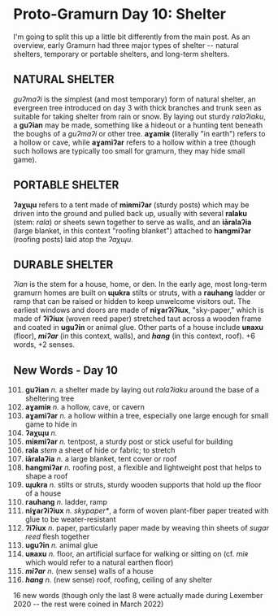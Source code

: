 # Proto-Gramurn Day 10: Shelter

I'm going to split this up a little bit differently from the main post. As an overview, early Gramurn had three major types of shelter -- natural shelters, temporary or portable shelters, and long-term shelters.

## NATURAL SHELTER

_guʔmaʔi_ is the simplest (and most temporary) form of natural shelter, an evergreen tree introduced on day 3 with thick branches and trunk seen as suitable for taking shelter from rain or snow. By laying out sturdy _гalaʔiaku_, a **guʔian** may be made, something like a hideout or a hunting tent beneath the boughs of a _guʔmaʔi_ or other tree. **aɣamiʀ** (literally "in earth") refers to a hollow or cave, while **aɣamiʔar** refers to a hollow within a tree (though such hollows are typically too small for gramurn, they may hide small game).

## PORTABLE SHELTER

**ʔaχɰu** refers to a tent made of **miʀmiʔar** (sturdy posts) which may be driven into the ground and pulled back up, usually with several **ralaku** (stem: _rala_) or sheets sewn together to serve as walls, and an **iāralaʔia** (large blanket, in this context "roofing blanket") attached to **hangmiʔar** (roofing posts) laid atop the _ʔaχɰu_.

## DURABLE SHELTER

_ʔian_ is the stem for a house, home, or den. In the early age, most long-term gramurn homes are built on **ɰukra** stilts or struts, with a **гauhang** ladder or ramp that can be raised or hidden to keep unwelcome visitors out. The earliest windows and doors are made of **niɣaɾʔiʔiux**, "sky-paper," which is made of **ʔiʔiux** (woven reed paper) stretched taut across a wooden frame and coated in **uguʔin** or animal glue. Other parts of a house include **uʀaxu** (floor), **_miʔar_** (in this context, walls), and **_hang_** (in this context, roof). +6 words, +2 senses.

## New Words - Day 10

101. **guʔian** _n._ a shelter made by laying out _гalaʔiaku_ around the base of a sheltering tree
102. **aɣamiʀ** _n._ a hollow, cave, or cavern
103. **aɣamiʔar** _n._ a hollow within a tree, especially one large enough for small game to hide in
104. **ʔaχɰu** _n._
105. **miʀmiʔar** _n._ tentpost, a sturdy post or stick useful for building
106. **rala** _stem_ a sheet of hide or fabric; to stretch
107. **iāralaʔia** _n._ a large blanket, tent cover or roof
108. **hangmiʔar** _n._ roofing post, a flexible and lightweight post that helps to shape a roof
109. **ɰukra** _n._ stilts or struts, sturdy wooden supports that hold up the floor of a house
110. **гauhang** _n._ ladder, ramp
111. **niɣaɾʔiʔiux** _n._ _skypaper\*_, a form of woven plant-fiber paper treated with glue to be weater-resistant
112. **ʔiʔiux** _n._ paper, particularly paper made by weaving thin sheets of _sugar reed_ flesh together
113. **uguʔin** _n._ animal glue
114. **uʀaxu** _n._ floor, an artificial surface for walking or sitting on (cf. _miʀ_ which would refer to a natural earthen floor)
115. **_miʔar_** _n._ (new sense) walls of a house
116. **_hang_** _n._ (new sense) roof, roofing, ceiling of any shelter

16 new words (though only the last 8 were actually made during Lexember 2020 -- the rest were coined in March 2022)
